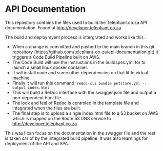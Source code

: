 # API Documentation

This repository contains the files used to build the Telephant.co.za API documentation.  Found at http://developer.telephant.co.za

The build and deploymyent process is intergrated and works like this:

* When a change is committed and pushed to the main branch in this git repository (https://github.com/telephant-co-za/api-documentation.git) it triggers a Code Build Pipeline built on AWS.
* The Code Build will use the instructions in the buildspec.yml for to launch a small linux docker container.
* It will install node and some other dependencies on that little virtual machine.
* Finally it will run this command:  ```redoc-cli bundle petstore.yml --output index.html```
* This will build a ReDoc interface with the swagger.json file and output a non-dependent html file
* The look and feel of Redoc is controled in the template file and integrated when the files are built.
* The final step is to upload a single index.html file to a S3 bucket on AWS which is mapped on the Route 53 DNS service to http://developer.telephant.co.za

This was I can focus on the documentation in the swagger file and the rest is taken car of by the integrated build pipeline.  It was also learnings for deployment of the API and SPA.
